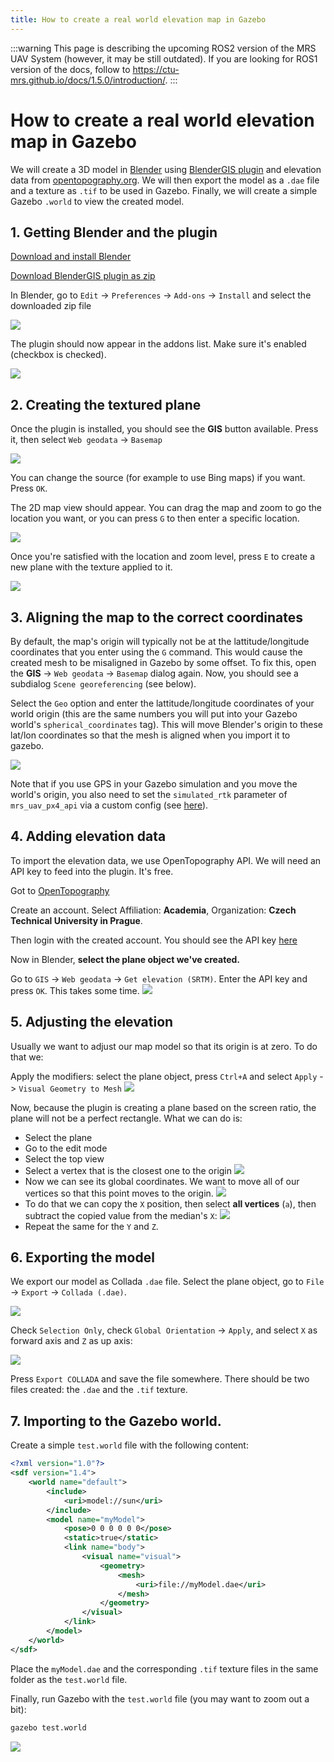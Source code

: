 ```yaml
---
title: How to create a real world elevation map in Gazebo
---
```


:::warning
This page is describing the upcoming ROS2 version of the MRS UAV System (however, it may be still outdated). If you are looking for ROS1 version of the docs, follow to https://ctu-mrs.github.io/docs/1.5.0/introduction/.
:::

# How to create a real world elevation map in Gazebo

We will create a 3D model in [Blender](https://www.blender.org/download/) using
[BlenderGIS plugin](https://github.com/domlysz/BlenderGIS) and elevation data from
[opentopography.org](https://opentopography.org/).
We will then export the model as a `.dae` file and a texture as `.tif` to be used in Gazebo.
Finally, we will create a simple Gazebo `.world` to view the created model.

## 1. Getting Blender and the plugin

[Download and install Blender](https://www.blender.org/download/)

[Download BlenderGIS plugin as zip](https://github.com/domlysz/BlenderGIS/archive/refs/heads/master.zip)

In Blender, go to `Edit` -> `Preferences` -> `Add-ons` -> `Install` and select the downloaded zip file

![](fig/real-world-elevation/blender-preferences.png)

The plugin should now appear in the addons list. Make sure it's enabled (checkbox is checked).

![](fig/real-world-elevation/plugin.png)

## 2. Creating the textured plane

Once the plugin is installed, you should see the **GIS** button available. Press it, then select `Web geodata` -> `Basemap`

![](fig/real-world-elevation/basemap.png)

You can change the source (for example to use Bing maps) if you want. Press `OK`.

The 2D map view should appear. You can drag the map and zoom to go the location you want, or you can press `G` to then enter a specific location.

![](fig/real-world-elevation/goto.png)

Once you're satisfied with the location and zoom level, press `E` to create a new plane with the texture applied to it.

![](fig/real-world-elevation/textured-plane.png)

## 3. Aligning the map to the correct coordinates


By default, the map's origin will typically not be at the lattitude/longitude coordinates that you enter using the `G` command.
This would cause the created mesh to be misaligned in Gazebo by some offset.
To fix this, open the **GIS** -> `Web geodata` -> `Basemap` dialog again.
Now, you should see a subdialog `Scene georeferencing` (see below).

Select the `Geo` option and enter the lattitude/longitude coordinates of your world origin (this are the same numbers you will put into your Gazebo world's `spherical_coordinates` tag).
This will move Blender's origin to these lat/lon coordinates so that the mesh is aligned when you import it to gazebo.

![](fig/real-world-elevation/georeferencing.png)

Note that if you use GPS in your Gazebo simulation and you move the world's origin, you also need to set the `simulated_rtk` parameter of `mrs_uav_px4_api` via a custom config (see [here](https://github.com/ctu-mrs/mrs_uav_px4_api/blob/master/config/px4_api.yaml)).

## 4. Adding elevation data

To import the elevation data, we use OpenTopography API. We will need an API key to feed into the plugin. It's free.

Got to [OpenTopography](https://portal.opentopography.org/login?redirect=%2FlidarAuthorizationInfo%3Fs%3Dapi)

Create an account. Select Affiliation: **Academia**, Organization: **Czech Technical University in Prague**.

Then login with the created account. You should see the API key [here](https://portal.opentopography.org/lidarAuthorizationInfo?s=api)

Now in Blender, **select the plane object we've created.**

Go to `GIS` -> `Web geodata` -> `Get elevation (SRTM)`. Enter the API key and press `OK`. This takes some time.
![](fig/real-world-elevation/elevation.png)

## 5. Adjusting the elevation

Usually we want to adjust our map model so that its origin is at zero. To do that we:

Apply the modifiers: select the plane object, press `Ctrl+A` and select `Apply` -> `Visual Geometry to Mesh`
![](fig/real-world-elevation/apply-modifiers.png)

Now, because the plugin is creating a plane based on the screen ratio, the plane will not be a perfect rectangle. What we can do is:

- Select the plane
- Go to the edit mode
- Select the top view
- Select a vertex that is the closest one to the origin
  ![](fig/real-world-elevation/closest-point.png)
- Now we can see its global coordinates. We want to move all of our vertices so that this point moves to the origin.
  ![](fig/real-world-elevation/location.png)
- To do that we can copy the `X` position, then select **all vertices** (`a`), then subtract the copied value from the median's `X`:
  ![](fig/real-world-elevation/move-all-X.png)
- Repeat the same for the `Y` and `Z`.

## 6. Exporting the model

We export our model as Collada `.dae` file. Select the plane object, go to `File` -> `Export` -> `Collada (.dae)`.

![](fig/real-world-elevation/export.png)

Check `Selection Only`, check `Global Orientation` -> `Apply`, and select `X` as forward axis and `Z` as up axis:

![](fig/real-world-elevation/export-settings.png)

Press `Export COLLADA` and save the file somewhere. There should be two files created: the `.dae` and the `.tif` texture.

## 7. Importing to the Gazebo world.

Create a simple `test.world` file with the following content:

```xml
<?xml version="1.0"?>
<sdf version="1.4">
    <world name="default">
        <include>
            <uri>model://sun</uri>
        </include>
        <model name="myModel">
            <pose>0 0 0 0 0 0</pose>
            <static>true</static>
            <link name="body">
                <visual name="visual">
                    <geometry>
                        <mesh>
                            <uri>file://myModel.dae</uri>
                        </mesh>
                    </geometry>
                </visual>
            </link>
        </model>
    </world>
</sdf>
```

Place the `myModel.dae` and the corresponding `.tif` texture files in the same folder as the `test.world` file.

Finally, run Gazebo with the `test.world` file (you may want to zoom out a bit):

```bash
gazebo test.world
```

![](fig/real-world-elevation/gazebo.png)
